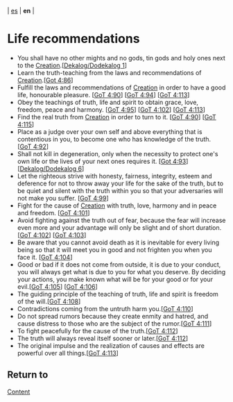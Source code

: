 | [es](../español/recomendaciones-sociales.md) | **en** |

# Life recommendations

- You shall have no other mights and no gods, tin gods and holy ones next to the [Creation](./definitions.md/#creation).[[Dekalog/Dodekalog 1](./references.md#DD)]
- Learn the truth-teaching from the laws and recommendations of [Creation](./definitions.md/#creation).[[Got 4:86](./references.md/#GoT)]
- Fulfill the laws and recommendations of [Creation](./definitions.md/#creation) in order to have a good life, honourable pleasure. [[GoT 4:90](./references.md/#GoT)] [[GoT 4:94](./references.md/#GoT)] [[GoT 4:113](./references.md/#GoT)]
- Obey the teachings of truth, life and spirit to obtain grace, love, freedom, peace and harmony. [[GoT 4:95](./references.md/#GoT)] [[GoT 4:102](./references.md/#GoT)] [[GoT 4:113](./references.md/#GoT)]
- Find the real truth from [Creation](./definitions.md/#creation) in order to turn to it. [[GoT 4:90](./references.md/#GoT)] [[GoT 4:115](./references.md/#GoT)]
- Place as a judge over your own self and above everything that is contentious in you, to become one who has knowledge of the truth. [[GoT 4:92](./references.md/#GoT)]
- Shall not kill in degeneration, only when the necessity to protect one's own life or the lives of your next ones requires it. [[Got 4:93](./references.md/#GoT)] [[Dekalog/Dodekalog 6](./references.md#DD)]
- Let the righteous strive with honesty, fairness, integrity, esteem and deference for not to throw away your life for the sake of the truth, but to be quiet and silent with the truth within you so that your adversaries will not make you suffer. [[GoT 4:99](./references.md/#GoT)]
- Fight for the cause of [Creation](./definitions.md/#creation) with truth, love, harmony and in peace and freedom. [[GoT 4:101](./references.md/#GoT)]
- Avoid fighting against the truth out of fear, because the fear will increase even more and your advantage will only be slight and of short duration.[[GoT 4:102](./references.md/#GoT)] [[GoT 4:103](./references.md/#GoT)]
- Be aware that you cannot avoid death as it is inevitable for every living being so that it will meet you in good and not frighten you when you face it. [[GoT 4:104](./references.md/#GoT)]
- Good or bad if it does not come from outside, it is due to your conduct, you will always get what is due to you for what you deserve. By deciding your actions, you make known what will be for your good or for your evil.[[GoT 4:105](./references.md/#GoT)] [[GoT 4:106](./references.md/#GoT)]
- The guiding principle of the teaching of truth, life and spirit is freedom of the will.[[GoT 4:108](./references.md/#GoT)]
- Contradictions coming from the untruth harm you.[[GoT 4:110](./references.md/#GoT)]
- Do not spread rumors because they create enmity and hatred, and cause distress to those who are the subject of the rumor.[[GoT 4:111](./references.md/#GoT)]
- To fight peacefully for the cause of the truth.[[GoT 4:112](./references.md/#GoT)]
- The truth will always reveal itself sooner or later.[[GoT 4:112](./references.md/#GoT)]
- The original impulse and the realization of causes and effects are powerful over all things.[[GoT 4:113](./references.md/#GoT)]


## Return to

[Content](./content.md)
